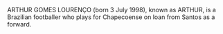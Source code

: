ARTHUR GOMES LOURENÇO (born 3 July 1998), known as ARTHUR, is a Brazilian footballer who plays for Chapecoense on loan from Santos as a forward.
